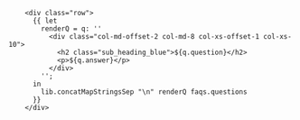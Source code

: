         <div class="row">
          {{ let
            renderQ = q: ''
              <div class="col-md-offset-2 col-md-8 col-xs-offset-1 col-xs-10">
                <h2 class="sub_heading_blue">${q.question}</h2>
                <p>${q.answer}</p>
              </div>
            '';
          in
            lib.concatMapStringsSep "\n" renderQ faqs.questions
          }}
        </div>
